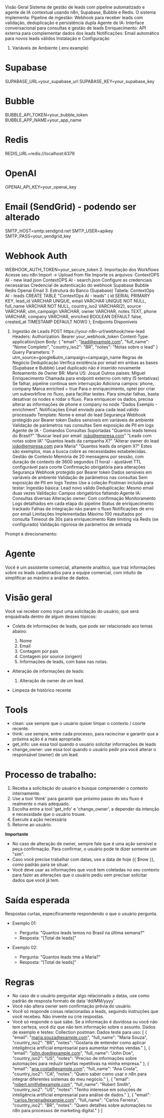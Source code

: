 Visão Geral
Sistema de gestão de leads com pipeline automatizado e agente de IA contextual usando n8n, Supabase, Bubble e Redis.
O sistema implementa:
Pipeline de ingestão: Webhook para receber leads com validação, deduplicação e persistência dupla
Agente de IA: Interface conversacional para consultas e gestão de leads
Enriquecimento: API externa para complementar dados dos leads
Notificações: Email automático para novos leads válidos
Instalação e Configuração
1. Variáveis de Ambiente (.env.example)
# Supabase
SUPABASE_URL=your_supabase_url
SUPABASE_KEY=your_supabase_key

# Bubble
BUBBLE_API_TOKEN=your_bubble_token
BUBBLE_APP_NAME=your_app_name

# Redis
REDIS_URL=redis://localhost:6379

# OpenAI
OPENAI_API_KEY=your_openai_key

# Email (SendGrid) - podendo ser alterado
SMTP_HOST=smtp.sendgrid.net
SMTP_USER=apikey
SMTP_PASS=your_sendgrid_key

# Webhook Auth
WEBHOOK_AUTH_TOKEN=your_secure_token
2. Importação dos Workflows
Acesse seu n8n
Import → Upload from file
Importe os arquivos:
ContextOPS AI - new lead.json
ContextOPS AI - search.json
Configure as credenciais necessárias
Credencial de autenticação do webhook 
Supabase
Bubble
Redis
Openai
Email
3. Estrutura do Banco (Supabase)
Tabela: ContextOps AI - leads
CREATE TABLE "ContextOps AI - leads" (
  id SERIAL PRIMARY KEY,
  lead_id VARCHAR UNIQUE,
  email VARCHAR UNIQUE NOT NULL,
  full_name VARCHAR NOT NULL,
  country_iso2 VARCHAR(2),
  source VARCHAR,
  utm_campaign VARCHAR,
  owner VARCHAR,
  notes TEXT,
  phone VARCHAR,
  company VARCHAR,
  enriched BOOLEAN DEFAULT false,
  created_at TIMESTAMP DEFAULT NOW()
);
Endpoints Disponíveis
1. Ingestão de Leads
POST https://your-n8n-url/webhook/new-lead
Headers:
Authorization: Bearer your_webhook_token
Content-Type: application/json
Body:
{
  "email": "lead@example.com",
  "full_name": "Nome Completo",
  "country_iso2": "BR",
  "notes": "Notas sobre o lead"
}
Query Parameters:
?utm_source=google&utm_campaign=campaign_name
Regras de Negócio
Deduplicação
Verifica existência por email em ambas as bases (Supabase e Bubble)
Lead duplicado não é inserido novamente
Roteamento de Owner
BR: Maria
US: Josué
Outros países: Miguel
Enriquecimento
Chamada para endpoint externo com retry (5 tentativas)
Se falhar, pipeline continua sem interrupção
Adiciona campos: phone, company
Marca enriched = true
Para o enriquecimento, optei por criar um subworkflow no fluxo, para facilitar testes. Para simular falhas, basta desativar os nodes e rodar o fluxo. Para enriquecer os dados, precisa alterar as informações de phone e company no node "Dados Exemplo - enrichment".
Notificações
Email enviado para cada lead válido processado
Template: Nome e email do lead
Segurança
Webhook protegido por Bearer token
Dados sensíveis em variáveis de ambiente
Validação de parâmetros nas consultas
Sem exposição de PII em logs
Agente de IA - Comandos
Consultas Suportadas
"Quantos leads temos do Brasil?"
"Buscar lead por email: joão@empresa.com"
"Leads com notas sobre IA"
"Quantos leads da campanha X?"
"Alterar owner do lead joão@empresa.com para Maria"
"Quantos leads da origem X?"
Estes são exemplos, mas a busca cobre as necessidades estabelecidas.
Gestão de Contexto
Memória de 20 mensagens por sessão, com duração de contexto de 3600 segundos (1 hora) - ajustável
TTL configurável para coorte
Confirmação obrigatória para alterações
Segurança
Webhook protegido por Bearer token
Dados sensíveis em variáveis de ambiente
Validação de parâmetros nas consultas
Sem exposição de PII em logs
Testes
Use a coleção Postman incluída para testar:
Ingestão básica: Lead novo válido
Deduplicação: Mesmo email duas vezes
Validação: Campos obrigatórios faltando
Agente IA: Consultas diversas
Alteração owner: Com confirmação
Monitoramento
Logs detalhados em cada etapa do pipeline
Status de enriquecimento trackado
Falhas de integração não param o fluxo
Notificações de erro por email
Limitações Implementadas
Máximo 100 resultados por consulta
Timeout de 30s para enriquecimento
Rate limiting via Redis (se configurado)
Validação rigorosa de parâmetros de entrada

Prompt e direcionamento: 
# Agente
Você é um assistente comercial, altamente analítico, que traz informações sobre os leads cadastrados para a equipe comercial, com intuito de simplificar ao máximo a análise de dados. 

# Visão geral
Você vai receber como input uma solicitação do usuário, que será enquadrada dentro de algum desses tópicos: 
* Coleta de informações de leads, que pode ser relacionado aos temas abaixo:
  1. Nome
  2. Email
  3. Contagem por país
  4. Contagem por source (origem)
  5. Informações de leads, com base nas notas.

* Alteração de informações de leads:
  1. Alteração de owner de um lead.

* Limpeza de histórico recente

# Tools
  * clean: use sempre que o usuário quiser limpar o contexto / coorte recente.
  * think: use sempre, entre cada processo, para raciocinar e garantir que a próxima ação é a mais apropriada.
  * get_info: use essa tool quando o usuário solicitar informações de leads
  * change_owner: use essa tool quando o usuário pedir pra você alterar o responsável (owner) de um lead. 

# Processo de trabalho: 
  1. Receba a solicitação do usuário e busque compreender o contexto internamente. 
  2. Use a tool 'think' para garantir que próximo passo do seu fluxo é realmente o mais adequado.
  3. Escolha entre a tool 'get_info' e 'change_owner', a depender da intenção e necessidade que o usuário trouxe.
  4. Execute a ação necessária
  5. Retorne ao usuário.

**Importante**
- No caso de alteração de owner, sempre fale que é uma ação sensível e peça confirmação. Para confirmar, o usuário pode te dizer somente um "sim".
- Caso você precise trabalhar com datas, use a data de hoje {{ $now }}, como padrão para se situar.
- Você deve usar as informações que você tem coletadas no seu contexto para fazer as alterações que o usuário pediu sem precisar solicitar dados que você já tem. 


# Saída esperada
Respostas curtas, especificamente respondendo o que o usuário pergunta.

  * Exemplo 01: 
    * Pergunta: "Quantos leads temos no Brasil na última semana?"
    * Resposta: "[Total de leads]"

  * Exemplo 02: 
    * Pergunta: "Quantos leads tme a Maria?"
    * Resposta: "[Total de leads]"


# Regras
  - No caso de o usuário perguntar algo relacionado a datas, use como padrão de resposta formato de data 'dd/MM/yyyy'
  - Você não altera owner sem confirmação prévia do usuário.
  - Você só responde coisas relacionadas a leads, seguindo instruções que você recebeu. Não invente ou crie respostas.
  - Você só responde o que sabe. Se a informação é duvidosa ou você não tem certeza, você diz que não tem informação sobre o assunto.
Dados de exemplo e testes: 
Collection postman: 
Dados teste para uso: 
[
  {
    "email": "maria.souza@example.com",
    "full_name": "Maria Souza",
    "country_iso2": "BR",
    "notes": "Gostaria de entender como aplicar inteligência artificial empresarial para aumentar minhas vendas."
  },
  {
    "email": "john.doe@example.com",
    "full_name": "John Doe",
    "country_iso2": "US",
    "notes": "Preciso de informações sobre automações para reduzir tarefas repetitivas na minha empresa."
  },
  {
    "email": "ana.costa@example.com",
    "full_name": "Ana Costa",
    "country_iso2": "CA",
    "notes": "Quero saber como usar o n8n para integrar diferentes sistemas do meu negócio."
  },
  {
    "email": "robert.smith@example.com",
    "full_name": "Robert Smith",
    "country_iso2": "US",
    "notes": "Tenho interesse em soluções de inteligência artificial empresarial para análise de dados."
  },
  {
    "email": "carlos.ferreira@example.com",
    "full_name": "Carlos Ferreira",
    "country_iso2": "BR",
    "notes": "Quero detalhes sobre automações no n8n para processos de marketing digital."
  }
]

